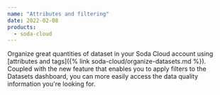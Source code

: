```yaml
---
name: "Attributes and filtering"
date: 2022-02-08
products:
  - soda-cloud
---
```


Organize great quantities of dataset in your Soda Cloud account using [attributes and tags]({% link soda-cloud/organize-datasets.md %}). Coupled with the new feature that enables you to apply filters to the Datasets dashboard, you can more easily access the data quality information you're looking for.
